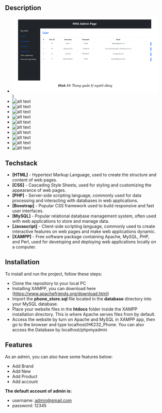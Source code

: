 ## Description
- ![alt text](https://github.com/huynguyenquangce/Phone_Store/blob/main/public/admin1.png))
- ![alt text]([http://url/to/img.png](https://github.com/huynguyenquangce/Phone_Store/blob/main/public/admin2.png))
- ![alt text]([http://url/to/img.png](https://github.com/huynguyenquangce/Phone_Store/blob/main/public/admin3.png))
- ![alt text]([http://url/to/img.png](https://github.com/huynguyenquangce/Phone_Store/blob/main/public/admin4.png))
- ![alt text]([http://url/to/img.png](https://github.com/huynguyenquangce/Phone_Store/blob/main/public/main.png))
- ![alt text]([http://url/to/img.png](https://github.com/huynguyenquangce/Phone_Store/blob/main/public/info.png))
- ![alt text]([http://url/to/img.png](https://github.com/huynguyenquangce/Phone_Store/blob/main/public/news.png))
- ![alt text]([http://url/to/img.png](https://github.com/huynguyenquangce/Phone_Store/blob/main/public/shop.png))
- ![alt text]([http://url/to/img.png](https://github.com/huynguyenquangce/Phone_Store/blob/main/public/shopinfo.png))
- ![alt text]([http://url/to/img.png](https://github.com/huynguyenquangce/Phone_Store/blob/main/public/login.png))
- ![alt text]([http://url/to/img.png](https://github.com/huynguyenquangce/Phone_Store/blob/main/public/signup.png))
## Techstack
- **[HTML]** - Hypertext Markup Language, used to create the structure and content of web pages.
- **[CSS]** -  Cascading Style Sheets, used for styling and customizing the appearance of web pages.
- **[PHP]** - Server-side scripting language, commonly used for data processing and interacting with databases in web applications.
- **[Boostrap]** - Popular CSS framework used to build responsive and fast user interfaces.
- **[MySQL]** -  Popular relational database management system, often used with web applications to store and manage data.
- **[Javascript]** - Client-side scripting language, commonly used to create interactive features on web pages and make web applications dynamic.
- **[XAMPP]** - Free software package containing Apache, MySQL, PHP, and Perl, used for developing and deploying web applications locally on a computer.

## Installation
To install and run the project, follow these steps:
- Clone the repository to your local PC
- Installing XAMPP, you can download here (https://www.apachefriends.org/download.html)
- Import the **phone_store.sql** file located in the **database** directory into your MySQL database.
- Place your website files in the **htdocs** folder inside the XAMPP installation directory. This is where Apache serves files from by default.
- Access the website by turn on Apache and MySQL in XAMPP app, then go to the browser and type localhost/HK232_Phone. You can also access the Database by localhost/phpmyadmin

## Features
As an admin, you can also have some features below:
- Add Brand
- Add New
- Add Product
- Add account

**The default account of admin is:**
- username: admin@gmail.com 
- password: 12345






